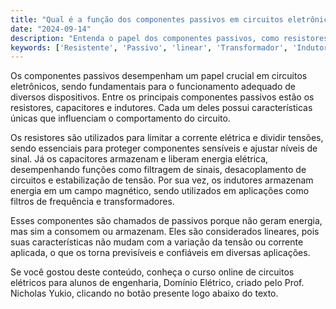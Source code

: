 ```yaml
---
title: "Qual é a função dos componentes passivos em circuitos eletrônicos?"
date: "2024-09-14"
description: "Entenda o papel dos componentes passivos, como resistores, capacitores e indutores, em circuitos eletrônicos."
keywords: ['Resistente', 'Passivo', 'linear', 'Transformador', 'Indutor', 'Capacitor', 'Eletrônico']
---
```


Os componentes passivos desempenham um papel crucial em circuitos eletrônicos, sendo fundamentais para o funcionamento adequado de diversos dispositivos. Entre os principais componentes passivos estão os resistores, capacitores e indutores. Cada um deles possui características únicas que influenciam o comportamento do circuito.

Os resistores são utilizados para limitar a corrente elétrica e dividir tensões, sendo essenciais para proteger componentes sensíveis e ajustar níveis de sinal. Já os capacitores armazenam e liberam energia elétrica, desempenhando funções como filtragem de sinais, desacoplamento de circuitos e estabilização de tensão. Por sua vez, os indutores armazenam energia em um campo magnético, sendo utilizados em aplicações como filtros de frequência e transformadores.

Esses componentes são chamados de passivos porque não geram energia, mas sim a consomem ou armazenam. Eles são considerados lineares, pois suas características não mudam com a variação da tensão ou corrente aplicada, o que os torna previsíveis e confiáveis em diversas aplicações.

Se você gostou deste conteúdo, conheça o curso online de circuitos elétricos para alunos de engenharia, Domínio Elétrico, criado pelo Prof. Nicholas Yukio, clicando no botão presente logo abaixo do texto.